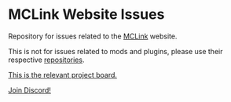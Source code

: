 # MCLink Website Issues

Repository for issues related to the [MCLink](https://mclink.dries007.net) website.

This is not for issues related to mods and plugins, please use their respective [repositories](https://github.com/MCLink-Modding).

[This is the relevant project board.](https://github.com/orgs/MCLink-Modding/projects/2)

[Join Discord!](https://discord.gg/eKmdnup)

